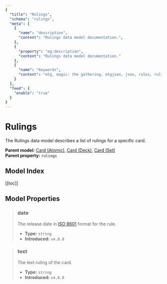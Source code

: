 ```yaml
---
{
  "title": "Rulings",
  "schema": "rulings",
  "meta": [
    {
      "name": "description",
      "content": "Rulings data model documentation.",
    },
    {
      "property": "og:description",
      "content": "Rulings data model documentation."
    },
    {
      "name": "keywords",
      "content": "mtg, magic: the gathering, mtgjson, json, rules, rulings, ruling",
    }
  ],
  "feed": {
    "enable": "true"
  }
}
---
```


# Rulings

The Rulings data model describes a list of rulings for a specific card.

**Parent model:** [Card (Atomic)](../card-atomic/), [Card (Deck)](../card-deck/), [Card (Set)](../card-set/)  
**Parent property:** `rulings`

## Model Index

[[toc]]

<PropertyToggler/>

## Model Properties

> ### date  
> The release date in [ISO 8601](https://www.iso.org/iso-8601-date-and-time-format.html) format for the rule.  
>
> - **Type:** `string`  
> - **Introduced:** `v4.0.0`

> ### text  
> The text ruling of the card.  
>
> - **Type:** `string`  
> - **Introduced:** `v4.0.0`
